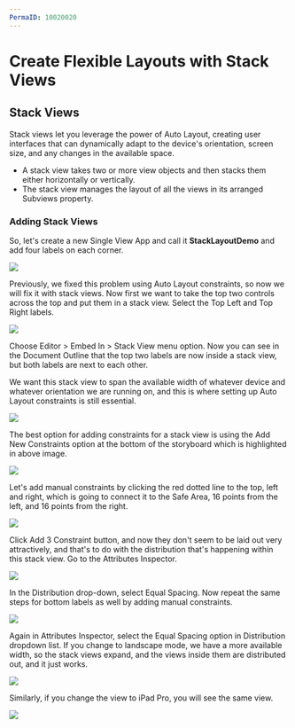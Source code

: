 ```yaml
---
PermaID: 10020020
---
```


# Create Flexible Layouts with Stack Views

## Stack Views

Stack views let you leverage the power of Auto Layout, creating user interfaces that can dynamically adapt to the device's orientation, screen size, and any changes in the available space. 

 - A stack view takes two or more view objects and then stacks them either horizontally or vertically. 
 - The stack view manages the layout of all the views in its arranged Subviews property. 

### Adding Stack Views

So, let's create a new Single View App and call it **StackLayoutDemo** and add four labels on each corner.

<img src="images/stacklayout1.png">

Previously, we fixed this problem using Auto Layout constraints, so now we will fix it with stack views. Now first we want to take the top two controls across the top and put them in a stack view. Select the Top Left and Top Right labels.

<img src="images/stacklayout2.png">

Choose Editor > Embed In > Stack View menu option. Now you can see in the Document Outline that the top two labels are now inside a stack view, but both labels are next to each other. 

We want this stack view to span the available width of whatever device and whatever orientation we are running on, and this is where setting up Auto Layout constraints is still essential.

<img src="images/stacklayout3.png">

The best option for adding constraints for a stack view is using the Add New Constraints option at the bottom of the storyboard which is highlighted in above image.
 
<img src="images/stacklayout4.png">

Let's add manual constraints by clicking the red dotted line to the top, left and right, which is going to connect it to the Safe Area, 16 points from the left, and 16 points from the right.

<img src="images/stacklayout5.png">

Click Add 3 Constraint button, and now they don't seem to be laid out very attractively, and that's to do with the distribution that's happening within this stack view. Go to the Attributes Inspector. 

<img src="images/stacklayout6.png">

In the Distribution drop-down, select Equal Spacing. Now repeat the same steps for bottom labels as well by adding manual constraints.

<img src="images/stacklayout7.png">

Again in Attributes Inspector, select the Equal Spacing option in Distribution dropdown list. If you change to landscape mode, we have a more available width, so the stack views expand, and the views inside them are distributed out, and it just works.

<img src="images/stacklayout8.png">

Similarly, if you change the view to iPad Pro, you will see the same view.

<img src="images/stacklayout9.png">
